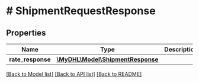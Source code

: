 # # ShipmentRequestResponse

## Properties

Name | Type | Description | Notes
------------ | ------------- | ------------- | -------------
**rate_response** | [**\MyDHL\Model\ShipmentResponse**](ShipmentResponse.md) |  | [optional] 

[[Back to Model list]](../../README.md#documentation-for-models) [[Back to API list]](../../README.md#documentation-for-api-endpoints) [[Back to README]](../../README.md)


